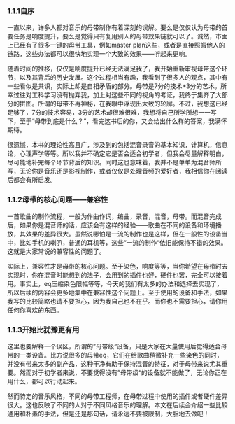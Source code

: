 ### 1.1.1自序

一直以来，许多人都对音乐的母带制作有着深刻的误解。要么是仅仅认为母带的首要任务是响度提升，要么是觉得只有复用别人的母带效果链就可以了。诚然，市面上已经有了很多一键的母带工具，例如master plan这些，或者是直接照搬他人的链路，这些办法都可以很快地实现一个大致的效果——听起来更响。

随着时间的推移，仅仅是响度提升已经无法满足我了，我开始重新审视母带这个环节，以及其背后的历史发展。这个过程相当有趣，我看到了很多人的观点，其中有一些看似是共识，实际上却是自相矛盾的部分。母带是7分的技术+3分的艺术。所幸过往对工科学习没有抛弃我，加上对这些不同的视角的考证，我终于集齐了大部分的拼图。所谓的母带不再神秘，在我眼中浮现出大致的轮廓。不过，我想这已经足够了，7分的技术容易，3分的艺术却很难很难，我想将自己所学所想一一写下，至于“母带到底是什么？”，看完这书后的你，又会给出什么样的答案，我满怀期待。

很遗憾，本书的理论性高且广，涉及到的包括混音录音的基本知识，计算机，信息论，心理声学等等。所以我并不确定它是否会适合初学者，但我会尽量解释明白，尽可能地补完每个环节背后的知识。同时这也意味着，我并不是单单为混音师所写，无论你是音乐还是影视制作，或者仅仅是处理音频的爱好者，我相信你在阅读后都会有所启发。

### 1.1.2母带的核心问题——兼容性

一首歌曲的制作流程，一般为作曲作词，编曲，录音，混音，母带。而混音完成后，如果你是混音师的话，应该会有这样的经验——歌曲在不同的设备和环境播放，其效果的差异很大。虽然说哪怕是一流的制作也是这样，但在一般性的设备当中，比如手机的喇叭，普通的耳机等，这些“一流的制作“依旧能保持不错的效果。这就是大家常说的兼容性的问题了。

实际上，兼容性才是母带的核心问题。至于染色，响度等等，当你希望在母带时去实现时，你在混音时能想到的法子，会用到的插件也好，硬件也罢，完全可以接着用。事实上，eq压缩染色限幅等等，今天的我们有太多的办法和选择去实现了，所以后续的内容会更多地集中在兼容性这个问题上。至于使用的设备和手法，如果我写的比较简略也请不要担心，因为我自己也不在乎。而你也不需要担心，请你用任何你喜欢的东西。

### 1.1.3开始比犹豫更有用

这里也要解释一个误区，所谓的”母带级“设备，只是大家在大量使用后觉得适合母带的一类设备。比方说很多的母带eq，它们在给歌曲稍微补充一些染色的同时，并没有带来太多的副产品，这种干净有助于保持混音的特征，对于母带来说尤其重要。然而对于初学者来说，不要觉得没有”母带级“的设备就不能做了，无论你正在用什么，都可以行动起来。

然而特定的音乐风格，不同的母带工程师，在母带过程中使用的插件或者硬件差异很大。这也反映了不同的人对于不同风格音乐的理解。本文在后续会介绍一些比较通用和朴素的手法，但是还是那句话，请永远不要被限制，大胆地去做吧！